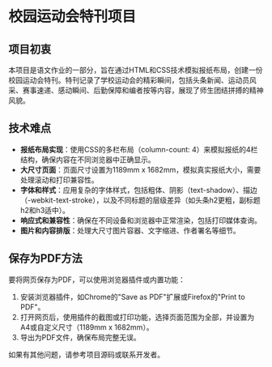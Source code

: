 # 校园运动会特刊项目

## 项目初衷
本项目是语文作业的一部分，旨在通过HTML和CSS技术模拟报纸布局，创建一份校园运动会特刊。特刊记录了学校运动会的精彩瞬间，包括头条新闻、运动员风采、赛事速递、感动瞬间、后勤保障和编者按等内容，展现了师生团结拼搏的精神风貌。

## 技术难点
- **报纸布局实现**：使用CSS的多栏布局（column-count: 4）来模拟报纸的4栏结构，确保内容在不同浏览器中正确显示。
- **大尺寸页面**：页面尺寸设置为1189mm x 1682mm，模拟真实报纸大小，需要处理滚动和打印兼容性。
- **字体和样式**：应用复杂的字体样式，包括粗体、阴影（text-shadow）、描边（-webkit-text-stroke），以及不同标题的层级差异（如头条h2更粗，副标题h2和h3适中）。
- **响应式和兼容性**：确保在不同设备和浏览器中正常渲染，包括打印媒体查询。
- **图片和内容排版**：处理大尺寸图片容器、文字缩进、作者署名等细节。

## 保存为PDF方法
要将网页保存为PDF，可以使用浏览器插件或内置功能：
1. 安装浏览器插件，如Chrome的"Save as PDF"扩展或Firefox的"Print to PDF"。
2. 打开网页后，使用插件的截图或打印功能，选择页面范围为全部，并设置为A4或自定义尺寸（1189mm x 1682mm）。
3. 导出为PDF文件，确保布局完整无误。

如果有其他问题，请参考项目源码或联系开发者。

